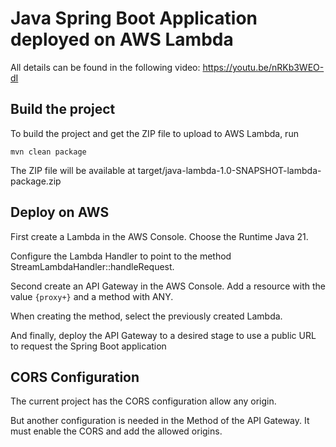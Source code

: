 # Java Spring Boot Application deployed on AWS Lambda

All details can be found in the following video: https://youtu.be/nRKb3WEO-dI

## Build the project

To build the project and get the ZIP file to upload to AWS Lambda, run
```
mvn clean package
```

The ZIP file will be available at target/java-lambda-1.0-SNAPSHOT-lambda-package.zip

## Deploy on AWS

First create a Lambda in the AWS Console. Choose the Runtime Java 21.

Configure the Lambda Handler to point to the method StreamLambdaHandler::handleRequest.

Second create an API Gateway in the AWS Console. Add a resource with the value `{proxy+}` and a method with ANY.

When creating the method, select the previously created Lambda.

And finally, deploy the API Gateway to a desired stage to use a public URL to request the Spring Boot application

## CORS Configuration

The current project has the CORS configuration allow any origin.

But another configuration is needed in the Method of the API Gateway. It must enable the CORS and add the allowed
origins.
